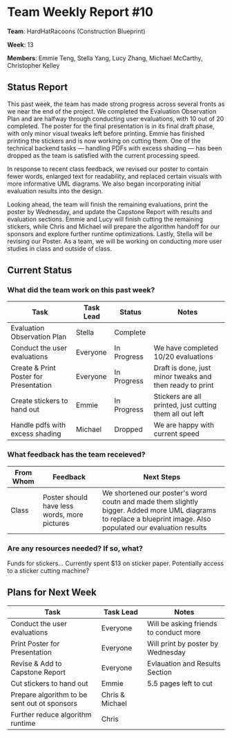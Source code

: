 # Team Weekly Report #10

**Team**: HardHatRacoons (Construction Blueprint)

**Week**: 13

**Members**: Emmie Teng, Stella Yang, Lucy Zhang, Michael McCarthy, Christopher Kelley

## Status Report

This past week, the team has made strong progress across several fronts as we near the end of the project. We completed the Evaluation Observation Plan and are halfway through conducting user evaluations, with 10 out of 20 completed. The poster for the final presentation is in its final draft phase, with only minor visual tweaks left before printing. Emmie has finished printing the stickers and is now working on cutting them. One of the technical backend tasks — handling PDFs with excess shading — has been dropped as the team is satisfied with the current processing speed.

In response to recent class feedback, we revised our poster to contain fewer words, enlarged text for readability, and replaced certain visuals with more informative UML diagrams. We also began incorporating initial evaluation results into the design.

Looking ahead, the team will finish the remaining evaluations, print the poster by Wednesday, and update the Capstone Report with results and evaluation sections. Emmie and Lucy will finish cutting the remaining stickers, while Chris and Michael will prepare the algorithm handoff for our sponsors and explore further runtime optimizations. Lastly, Stella will be revising our Poster. As a team, we will be working on conducting more user studies in class and outside of class.

## Current Status

### What did the team work on this past week?

| Task                                   | Task Lead | Status      | Notes                                                    |
| -------------------------------------- | --------- | ----------- | -------------------------------------------------------- |
| Evaluation Observation Plan            | Stella    | Complete    |                                                          |
| Conduct the user evaluations           | Everyone  | In Progress | We have completed 10/20 evaluations                      |
| Create & Print Poster for Presentation | Everyone  | In Progress | Draft is done, just minor tweaks and then ready to print |
| Create stickers to hand out            | Emmie     | In Progress | Stickers are all printed, just cutting them all out left |
| Handle pdfs with excess shading        | Michael   | Dropped     | We are happy with current speed                          |

### What feedback has the team receieved?

| From Whom | Feedback                                     | Next Steps                                                                                                                                                      |
| --------- | -------------------------------------------- | --------------------------------------------------------------------------------------------------------------------------------------------------------------- |
| Class     | Poster should have less words, more pictures | We shortened our poster's word coutn and made them slightly bigger. Added more UML diagrams to replace a blueprint image. Also populated our evaluation results |

### Are any resources needed? If so, what?

Funds for stickers... Currently spent $13 on sticker paper. Potentially access to a sticker cutting machine?

## Plans for Next Week

| Task                                         | Task Lead       | Notes                                  |
| -------------------------------------------- | --------------- | -------------------------------------- |
| Conduct the user evaluations                 | Everyone        | Will be asking friends to conduct more |
| Print Poster for Presentation                | Everyone        | Will print by poster by Wednesday      |
| Revise & Add to Capstone Report              | Everyone        | Evlauation and Results Section         |
| Cut stickers to hand out                     | Emmie           | 5.5 pages left to cut                  |
| Prepare algorithm to be sent out ot sponsors | Chris & Michael |                                        |
| Further reduce algorithm runtime             | Chris           |                                        |
